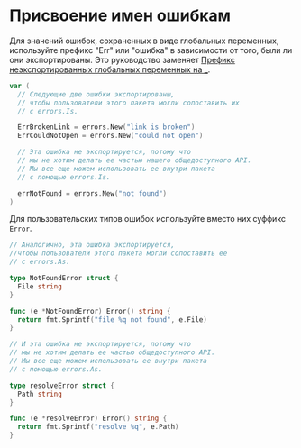 # Присвоение имен ошибкам

Для значений ошибок, сохраненных в виде глобальных переменных,
используйте префикс "Err" или "ошибка" в зависимости от того, были ли они экспортированы.
Это руководство заменяет [Префикс неэкспортированных глобальных переменных на _](global-name.md).

```go
var (
  // Следующие две ошибки экспортированы,
  // чтобы пользователи этого пакета могли сопоставить их
  // с errors.Is.

  ErrBrokenLink = errors.New("link is broken")
  ErrCouldNotOpen = errors.New("could not open")

  // Эта ошибка не экспортируется, потому что
  // мы не хотим делать ее частью нашего общедоступного API.
  // Мы все еще можем использовать ее внутри пакета
  // с помощью errors.Is.

  errNotFound = errors.New("not found")
)
```

Для пользовательских типов ошибок используйте вместо них суффикс `Error`.

```go
// Аналогично, эта ошибка экспортируется,
//чтобы пользователи этого пакета могли сопоставить ее
// с errors.As.

type NotFoundError struct {
  File string
}

func (e *NotFoundError) Error() string {
  return fmt.Sprintf("file %q not found", e.File)
}

// И эта ошибка не экспортируется, потому что
// мы не хотим делать ее частью общедоступного API.
// Мы все еще можем использовать ее внутри пакета
// с помощью errors.As.

type resolveError struct {
  Path string
}

func (e *resolveError) Error() string {
  return fmt.Sprintf("resolve %q", e.Path)
}
```
